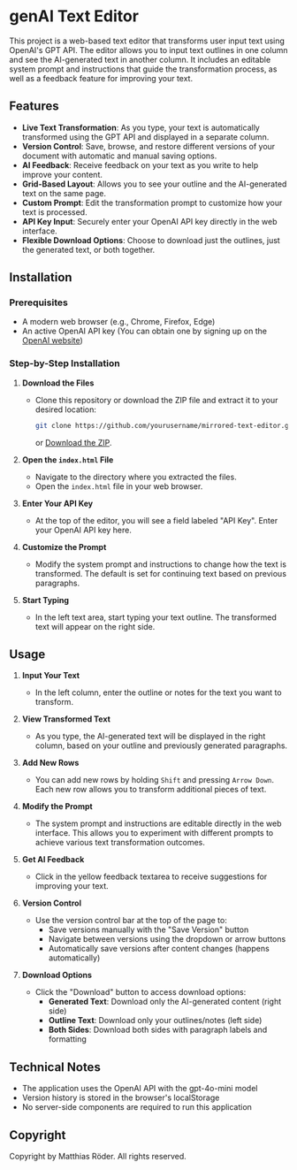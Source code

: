 # genAI Text Editor

This project is a web-based text editor that transforms user input text using OpenAI's GPT API. The editor allows you to input text outlines in one column and see the AI-generated text in another column. It includes an editable system prompt and instructions that guide the transformation process, as well as a feedback feature for improving your text.

## Features

- **Live Text Transformation**: As you type, your text is automatically transformed using the GPT API and displayed in a separate column.
- **Version Control**: Save, browse, and restore different versions of your document with automatic and manual saving options.
- **AI Feedback**: Receive feedback on your text as you write to help improve your content.
- **Grid-Based Layout**: Allows you to see your outline and the AI-generated text on the same page.
- **Custom Prompt**: Edit the transformation prompt to customize how your text is processed.
- **API Key Input**: Securely enter your OpenAI API key directly in the web interface.
- **Flexible Download Options**: Choose to download just the outlines, just the generated text, or both together.

## Installation

### Prerequisites

- A modern web browser (e.g., Chrome, Firefox, Edge)
- An active OpenAI API key (You can obtain one by signing up on the [OpenAI website](https://beta.openai.com/signup/))

### Step-by-Step Installation

1. **Download the Files**
   - Clone this repository or download the ZIP file and extract it to your desired location:
     ```bash
     git clone https://github.com/yourusername/mirrored-text-editor.git
     ```
     or [Download the ZIP](https://github.com/yourusername/mirrored-text-editor/archive/refs/heads/main.zip).

2. **Open the `index.html` File**
   - Navigate to the directory where you extracted the files.
   - Open the `index.html` file in your web browser.

3. **Enter Your API Key**
   - At the top of the editor, you will see a field labeled "API Key". Enter your OpenAI API key here.

4. **Customize the Prompt**
   - Modify the system prompt and instructions to change how the text is transformed. The default is set for continuing text based on previous paragraphs.

5. **Start Typing**
   - In the left text area, start typing your text outline. The transformed text will appear on the right side.

## Usage

1. **Input Your Text**
   - In the left column, enter the outline or notes for the text you want to transform.

2. **View Transformed Text**
   - As you type, the AI-generated text will be displayed in the right column, based on your outline and previously generated paragraphs.

3. **Add New Rows**
   - You can add new rows by holding `Shift` and pressing `Arrow Down`. Each new row allows you to transform additional pieces of text.
  
4. **Modify the Prompt**
   - The system prompt and instructions are editable directly in the web interface. This allows you to experiment with different prompts to achieve various text transformation outcomes.

5. **Get AI Feedback**
   - Click in the yellow feedback textarea to receive suggestions for improving your text.

6. **Version Control**
   - Use the version control bar at the top of the page to:
     - Save versions manually with the "Save Version" button
     - Navigate between versions using the dropdown or arrow buttons
     - Automatically save versions after content changes (happens automatically)

7. **Download Options**
   - Click the "Download" button to access download options:
     - **Generated Text**: Download only the AI-generated content (right side)
     - **Outline Text**: Download only your outlines/notes (left side)
     - **Both Sides**: Download both sides with paragraph labels and formatting

## Technical Notes

- The application uses the OpenAI API with the gpt-4o-mini model
- Version history is stored in the browser's localStorage
- No server-side components are required to run this application

## Copyright

Copyright by Matthias Röder. All rights reserved.